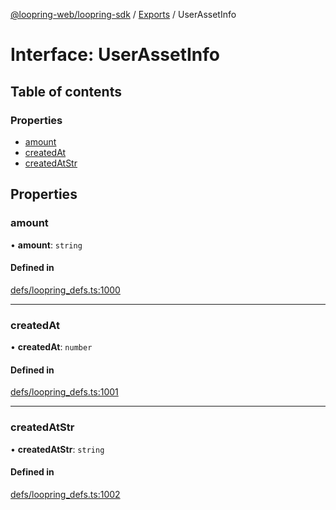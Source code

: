 [@loopring-web/loopring-sdk](../README.md) / [Exports](../modules.md) / UserAssetInfo

# Interface: UserAssetInfo

## Table of contents

### Properties

- [amount](UserAssetInfo.md#amount)
- [createdAt](UserAssetInfo.md#createdat)
- [createdAtStr](UserAssetInfo.md#createdatstr)

## Properties

### amount

• **amount**: `string`

#### Defined in

[defs/loopring_defs.ts:1000](https://github.com/Loopring/loopring_sdk/blob/ea87b1c/src/defs/loopring_defs.ts#L1000)

___

### createdAt

• **createdAt**: `number`

#### Defined in

[defs/loopring_defs.ts:1001](https://github.com/Loopring/loopring_sdk/blob/ea87b1c/src/defs/loopring_defs.ts#L1001)

___

### createdAtStr

• **createdAtStr**: `string`

#### Defined in

[defs/loopring_defs.ts:1002](https://github.com/Loopring/loopring_sdk/blob/ea87b1c/src/defs/loopring_defs.ts#L1002)
